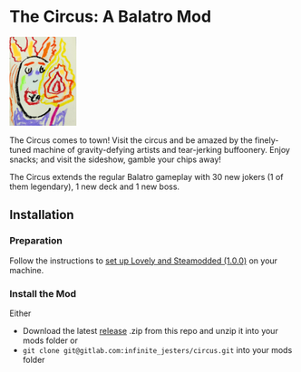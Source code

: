# The Circus: A Balatro Mod

![alt text](joker.png)

The Circus comes to town! Visit the circus and be amazed by the finely-tuned machine of gravity-defying artists
and tear-jerking buffoonery. Enjoy snacks; and visit the sideshow, gamble your chips away!

The Circus extends the regular Balatro gameplay with 30 new jokers (1 of them legendary), 1 new deck and 1 new boss.


## Installation


### Preparation

Follow the instructions to [set up Lovely and Steamodded (1.0.0)](https://github.com/Steamopollys/Steamodded) on your machine.

### Install the Mod

Either

* Download the latest [release](https://gitlab.com/infinite_jesters/circus/-/releases) .zip from this repo and unzip it into your mods folder
or
* `git clone git@gitlab.com:infinite_jesters/circus.git` into your mods folder
